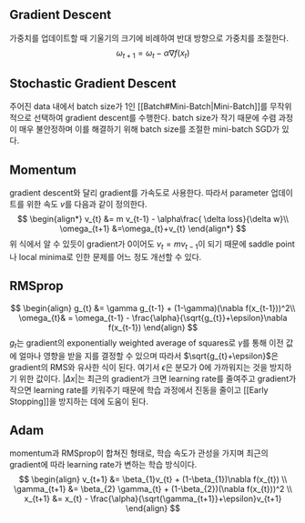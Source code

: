 ## Gradient Descent
가중치를 업데이트할 때 기울기의 크기에 비례하여 반대 방향으로 가중치를 조절한다.
$$
\omega_{t+1}=\omega_{t}-\alpha \nabla f(x_{t})
$$
## Stochastic Gradient Descent
주어진 data 내에서 batch size가 1인 [[Batch#Mini-Batch|Mini-Batch]]를 무작위적으로 선택하여 gradient descent를 수행한다. batch size가 작기 때문에 수렴 과정이 매우 불안정하며 이를 해결하기 위해 batch size를 조절한 mini-batch SGD가 있다.
## Momentum
gradient descent와 달리 gradient를 가속도로 사용한다. 따라서 parameter 업데이트를 위한 속도 $v$를 다음과 같이 정의한다.
$$
\begin{align*}
v_{t} &= m v_{t-1} - \alpha\frac{ \delta loss}{\delta w}\\
\omega_{t+1} &=\omega_{t}+v_{t}
\end{align*}
$$
위 식에서 알 수 있듯이 gradient가 0이어도 $v_{t}=mv_{t-1}$이 되기 때문에 saddle point나 local minima로 인한 문제를 어느 정도 개선할 수 있다.
## RMSprop
$$
\begin{align}
g_{t} &= \gamma g_{t-1} + (1-\gamma)(\nabla f(x_{t-1}))^2\\
\omega_{t}& = \omega_{t-1} - \frac{\alpha}{\sqrt{g_{t}}+\epsilon}\nabla f(x_{t-1})
\end{align}
$$
$g_{t}$는 gradient의 exponentially weighted average of squares로 $\gamma$를 통해 이전 값에 얼마나 영향을 받을 지를 결정할 수 있으며 따라서 $\sqrt{g_{t}+\epsilon}$은 gradient의 RMS와 유사한 식이 된다. 여기서 $\epsilon$은 분모가 0에 가까워지는 것을 방지하기 위한 값이다. $|\Delta x|$는 최근의 gradient가 크면 learning rate를 줄여주고 gradient가 작으면 learning rate를 키워주기 때문에 학습 과정에서 진동을 줄이고 [[Early Stopping]]을 방지하는 데에 도움이 된다.
## Adam
momentum과 RMSprop이 합쳐진 형태로, 학습 속도가 관성을 가지며 최근의 gradient에 따라 learning rate가 변하는 학습 방식이다.
$$
\begin{align}
v_{t+1} &= \beta_{1}v_{t} + (1-\beta_{1})\nabla f(x_{t}) \\
\gamma_{t+1} &= \beta_{2} \gamma_{t} + (1-\beta_{2})(\nabla f(x_{t}))^2 \\
x_{t+1} &= x_{t} - \frac{\alpha}{\sqrt{\gamma_{t+1}}+\epsilon}v_{t+1}
\end{align}
$$